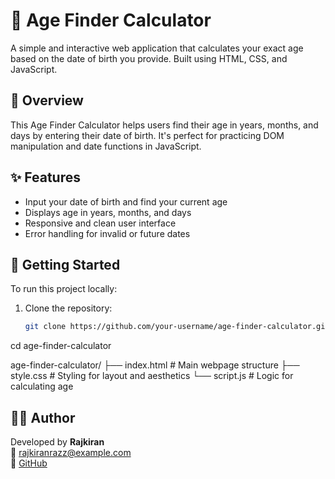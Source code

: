 # 🎂 Age Finder Calculator

A simple and interactive web application that calculates your exact age based on the date of birth you provide. Built using HTML, CSS, and JavaScript.

## 📌 Overview

This Age Finder Calculator helps users find their age in years, months, and days by entering their date of birth. It's perfect for practicing DOM manipulation and date functions in JavaScript.

## ✨ Features

- Input your date of birth and find your current age
- Displays age in years, months, and days
- Responsive and clean user interface
- Error handling for invalid or future dates

## 🚀 Getting Started

To run this project locally:

1. Clone the repository:
   ```bash
   git clone https://github.com/your-username/age-finder-calculator.git
cd age-finder-calculator

age-finder-calculator/
├── index.html        # Main webpage structure
├── style.css         # Styling for layout and aesthetics
└── script.js         # Logic for calculating age

## 🙋‍♂️ Author

Developed by **Rajkiran**  
📧 rajkiranrazz@example.com  
🔗 [GitHub](https://github.com/Rajkiran50)
